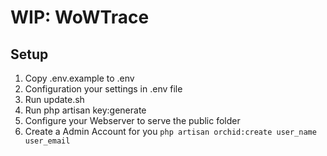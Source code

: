# WIP: WoWTrace

## Setup
1. Copy .env.example to .env
2. Configuration your settings in .env file
3. Run update.sh
4. Run php artisan key:generate
5. Configure your Webserver to serve the public folder
6. Create a Admin Account for you ```php artisan orchid:create user_name user_email```